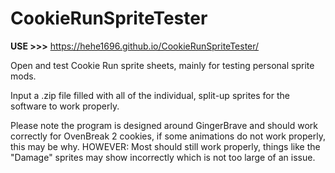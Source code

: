 # CookieRunSpriteTester

**USE >>>** https://hehe1696.github.io/CookieRunSpriteTester/

Open and test Cookie Run sprite sheets, mainly for testing personal sprite mods.

Input a .zip file filled with all of the individual, split-up sprites for the software to work properly.

Please note the program is designed around GingerBrave and should work correctly for OvenBreak 2 cookies, if some animations do not work properly, this may be why.
HOWEVER: Most should still work properly, things like the "Damage" sprites may show incorrectly which is not too large of an issue.

